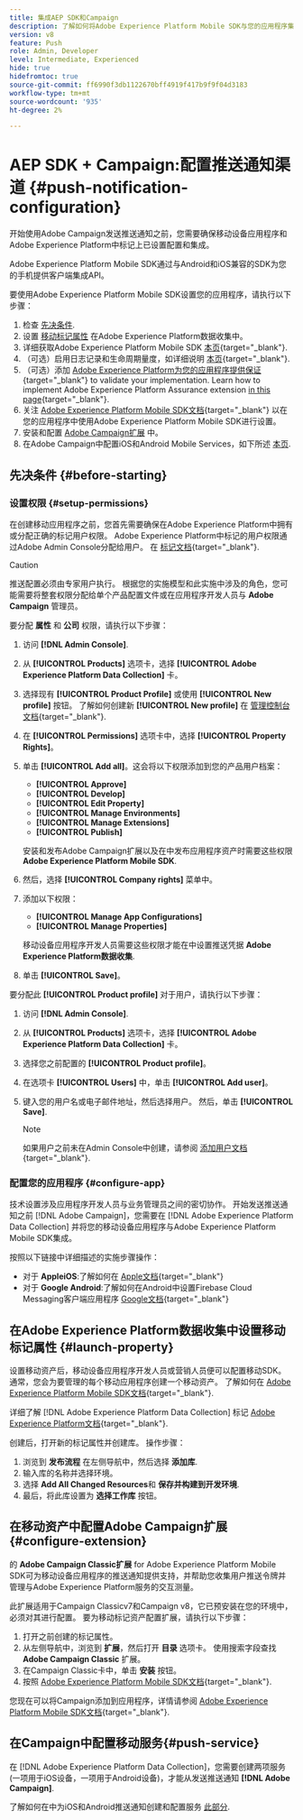 ```yaml
---
title: 集成AEP SDK和Campaign
description: 了解如何将Adobe Experience Platform Mobile SDK与您的应用程序集成
version: v8
feature: Push
role: Admin, Developer
level: Intermediate, Experienced
hide: true
hidefromtoc: true
source-git-commit: ff6990f3db1122670bff4919f417b9f9f04d3183
workflow-type: tm+mt
source-wordcount: '935'
ht-degree: 2%

---
```



# AEP SDK + Campaign:配置推送通知渠道 {#push-notification-configuration}

开始使用Adobe Campaign发送推送通知之前，您需要确保移动设备应用程序和Adobe Experience Platform中标记上已设置配置和集成。

Adobe Experience Platform Mobile SDK通过与Android和iOS兼容的SDK为您的手机提供客户端集成API。

要使用Adobe Experience Platform Mobile SDK设置您的应用程序，请执行以下步骤：

1. 检查 [先决条件](#before-starting).
1. 设置 [移动标记属性](#launch-property) 在Adobe Experience Platform数据收集中。
1. 详细获取Adobe Experience Platform Mobile SDK [本页](https://developer.adobe.com/client-sdks/documentation/getting-started/get-the-sdk/){target="_blank"}.
1. （可选）启用日志记录和生命周期量度，如详细说明 [本页](https://developer.adobe.com/client-sdks/documentation/getting-started/enable-debug-logging/){target="_blank"}.
1. （可选）添加 [Adobe Experience Platform为您的应用程序提供保证](https://developer.adobe.com/client-sdks/documentation/getting-started/validate/){target="_blank"} to validate your implementation. Learn how to implement Adobe Experience Platform Assurance extension [in this page](https://developer.adobe.com/client-sdks/documentation/platform-assurance-sdk/){target="_blank"}.
1. 关注 [Adobe Experience Platform Mobile SDK文档](https://developer.adobe.com/client-sdks/documentation/getting-started/){target="_blank"} 以在您的应用程序中使用Adobe Experience Platform Mobile SDK进行设置。
1. 安装和配置 [Adobe Campaign扩展](#configure-extension) 中。
1. 在Adobe Campaign中配置iOS和Android Mobile Services，如下所述 [本页](../send/push.md#push-config).


## 先决条件 {#before-starting}

### 设置权限 {#setup-permissions}

在创建移动应用程序之前，您首先需要确保在Adobe Experience Platform中拥有或分配正确的标记用户权限。 Adobe Experience Platform中标记的用户权限通过Adobe Admin Console分配给用户。 在 [标记文档](https://experienceleague.adobe.com/docs/experience-platform/tags/admin/user-permissions.html){target="_blank"}.

>[!CAUTION]
>
>推送配置必须由专家用户执行。 根据您的实施模型和此实施中涉及的角色，您可能需要将整套权限分配给单个产品配置文件或在应用程序开发人员与 **Adobe Campaign** 管理员。

要分配 **属性** 和 **公司** 权限，请执行以下步骤：

1. 访问 **[!DNL Admin Console]**.
1. 从 **[!UICONTROL Products]** 选项卡，选择 **[!UICONTROL Adobe Experience Platform Data Collection]** 卡。
1. 选择现有 **[!UICONTROL Product Profile]** 或使用 **[!UICONTROL New profile]** 按钮。 了解如何创建新 **[!UICONTROL New profile]** 在 [管理控制台文档](https://experienceleague.adobe.com/docs/experience-platform/access-control/ui/create-profile.html#ui){target="_blank"}.
1. 在 **[!UICONTROL Permissions]** 选项卡中，选择 **[!UICONTROL Property Rights]**。
1. 单击 **[!UICONTROL Add all]**。这会将以下权限添加到您的产品用户档案：
   * **[!UICONTROL Approve]**
   * **[!UICONTROL Develop]**
   * **[!UICONTROL Edit Property]**
   * **[!UICONTROL Manage Environments]**
   * **[!UICONTROL Manage Extensions]**
   * **[!UICONTROL Publish]**

   安装和发布Adobe Campaign扩展以及在中发布应用程序资产时需要这些权限 **Adobe Experience Platform Mobile SDK**.

1. 然后，选择 **[!UICONTROL Company rights]** 菜单中。
1. 添加以下权限：

   * **[!UICONTROL Manage App Configurations]**
   * **[!UICONTROL Manage Properties]**

   移动设备应用程序开发人员需要这些权限才能在中设置推送凭据 **Adobe Experience Platform数据收集**.

1. 单击 **[!UICONTROL Save]**。

要分配此 **[!UICONTROL Product profile]** 对于用户，请执行以下步骤：

1. 访问 **[!DNL Admin Console]**.
1. 从 **[!UICONTROL Products]** 选项卡，选择 **[!UICONTROL Adobe Experience Platform Data Collection]** 卡。
1. 选择您之前配置的 **[!UICONTROL Product profile]**。
1. 在选项卡 **[!UICONTROL Users]** 中，单击 **[!UICONTROL Add user]**。
1. 键入您的用户名或电子邮件地址，然后选择用户。 然后，单击 **[!UICONTROL Save]**.

   >[!NOTE]
   >
   >如果用户之前未在Admin Console中创建，请参阅 [添加用户文档](https://helpx.adobe.com/enterprise/using/manage-users-individually.html#add-users){target="_blank"}.

### 配置您的应用程序 {#configure-app}

技术设置涉及应用程序开发人员与业务管理员之间的密切协作。 开始发送推送通知之前 [!DNL Adobe Campaign]，您需要在 [!DNL Adobe Experience Platform Data Collection] 并将您的移动设备应用程序与Adobe Experience Platform Mobile SDK集成。

按照以下链接中详细描述的实施步骤操作：

* 对于 **AppleiOS**:了解如何在 [Apple文档](https://developer.apple.com/documentation/usernotifications/registering_your_app_with_apns){target="_blank"}
* 对于 **Google Android**:了解如何在Android中设置Firebase Cloud Messaging客户端应用程序 [Google文档](https://firebase.google.com/docs/cloud-messaging/android/client){target="_blank"}

<!--
## Add your app push credentials in Adobe Experience Platform Data Collection {#push-credentials}

After granting the correct user permissions, you now need to add your mobile application push credentials in Adobe Experience Platform Data Collection. 

The mobile app push credential registration is required to authorize Adobe to send push notifications on your behalf. Refer to the steps detailed below:

1. From [!DNL Adobe Experience Platform Data Collection], browse to **[!UICONTROL App Surfaces]** in the left rail.

1. Click **[!UICONTROL Create App Surface]** to create a new configuration.

1. Enter a **[!UICONTROL Name]** for the configuration.

1. From **[!UICONTROL Mobile Application Configuration]**, select the system and enter settings.

    * **For iOS**

        1. Enter the mobile app **Bundle Id** in the **[!UICONTROL App ID (iOS Bundle ID)]** field. The app Bundle ID can be found in the **General** tab of the primary target in **XCode**.
        
        1. Switched on the **[!UICONTROL Push Credentials]** button to add your credentials.
        
        1. Drag and drop your .p8 Apple Push Notification Authentication Key file. This key can be acquired from the **Certificates**, **Identifiers** and **Profiles** page.

        1. Provide the **Key ID**. This is a 10 character string assigned during the creation of p8 auth key. It can be found under **Keys** tab in **Certificates**, **Identifiers** and **Profiles** page.
        
        1. Provide the **Team ID**. This is a string value which can be found under the Membership tab.

    * **For Android**

        1. Provide the **[!UICONTROL App ID (Android package name)]**: usually the package name is the app id in your `build.gradle` file.

        1. Switched on the **[!UICONTROL Push Credentials]** button to add your credentials.

        1. Drag and drop the FCM push credentials. For more details on how to get the push credentials refer to [Google Documentation](https://firebase.google.com/docs/admin/setup#initialize-sdk){target="_blank"}.
    

1. Click **[!UICONTROL Save]** to create your app configuration.
-->

## 在Adobe Experience Platform数据收集中设置移动标记属性 {#launch-property}

设置移动资产后，移动设备应用程序开发人员或营销人员便可以配置移动SDK。 通常，您会为要管理的每个移动应用程序创建一个移动资产。 了解如何在 [Adobe Experience Platform Mobile SDK文档](https://developer.adobe.com/client-sdks/documentation/getting-started/create-a-mobile-property/){target="_blank"}.
<!--
To get the SDKs needed for push notification to work you will need the following SDK extensions, for both Android and iOS:

* **[!UICONTROL Mobile Core]** (installed automatically)
* **[!UICONTROL Profile]** (installed automatically)
* **[!UICONTROL Adobe Experience Platform Edge]**
* **[!UICONTROL Adobe Experience Platform Assurance]**, optional but recommended to debug the mobile implementation.
-->

详细了解 [!DNL Adobe Experience Platform Data Collection] 标记 [Adobe Experience Platform文档](https://experienceleague.adobe.com/docs/platform-learn/implement-mobile-sdk/initial-configuration/configure-tags.html){target="_blank"}.

创建后，打开新的标记属性并创建库。 操作步骤：

1. 浏览到 **发布流程** 在左侧导航中，然后选择 **添加库**.
1. 输入库的名称并选择环境。
1. 选择 **Add All Changed Resources**&#x200B;和 **保存并构建到开发环境**.
1. 最后，将此库设置为 **选择工作库** 按钮。


## 在移动资产中配置Adobe Campaign扩展 {#configure-extension}

的 **Adobe Campaign Classic扩展** for Adobe Experience Platform Mobile SDK可为移动设备应用程序的推送通知提供支持，并帮助您收集用户推送令牌并管理与Adobe Experience Platform服务的交互测量。

此扩展适用于Campaign Classicv7和Campaign v8，它已预安装在您的环境中，必须对其进行配置。 要为移动标记资产配置扩展，请执行以下步骤：

1. 打开之前创建的标记属性。
1. 从左侧导航中，浏览到 **扩展**，然后打开 **目录** 选项卡。 使用搜索字段查找 **Adobe Campaign Classic** 扩展。
1. 在Campaign Classic卡中，单击 **安装** 按钮。
1. 按照 [Adobe Experience Platform Mobile SDK文档](https://developer.adobe.com/client-sdks/documentation/adobe-campaign-classic/){target="_blank"}.

您现在可以将Campaign添加到应用程序，详情请参阅  [Adobe Experience Platform Mobile SDK文档](https://developer.adobe.com/client-sdks/documentation/adobe-campaign-classic/#add-campaign-classic-to-your-app){target="_blank"}.

## 在Campaign中配置移动服务{#push-service}

在 [!DNL Adobe Experience Platform Data Collection]，您需要创建两项服务(一项用于iOS设备，一项用于Android设备)，才能从发送推送通知 **[!DNL Adobe Campaign]**.

了解如何在中为iOS和Android推送通知创建和配置服务 [此部分](../send/push.md#push-config).
